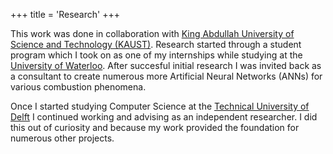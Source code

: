 +++
title = 'Research'
+++

This work was done in collaboration with [King Abdullah University of Science and Technology (KAUST)](https://www.kaust.edu.sa/en/). Research started through a student program which I took on as one of my internships while studying at the [University of Waterloo](https://uwaterloo.ca/). After succesful initial research I was invited back as a consultant to create numerous more Artificial Neural Networks (ANNs) for various combustion phenomena.

Once I started studying Computer Science at the [Technical University of Delft](https://www.tudelft.nl/) I continued working and advising as an independent researcher. I did this out of curiosity and because my work provided the foundation for numerous other projects.
